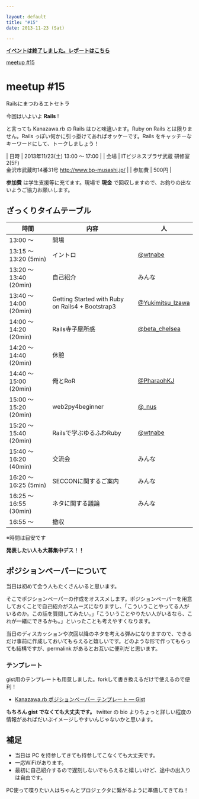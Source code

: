 ```yaml
---

layout: default
title: "#15"
date: 2013-11-23 (Sat)

---
```


<p>
<a href="./report.html"><strong>イベントは終了しました。レポートはこちら</strong></a></p>

<div class="doorkeeper-widget">
<a href="http://kzrb.doorkeeper.jp/events/6745" class="doorkeeper-registration-widget">meetup
#15</a><script src="https://widgets.doorkeeper.jp/w/widget.js" type="text/javascript"></script>

</div>

meetup #15
===========

Railsにまつわるエトセトラ

今回はいよいよ **Rails** !

と言っても Kanazawa.rb の Rails はひと味違います。Ruby on Rails
とは限りません。Rails っぽい何かに引っ掛けてあればオッケーです。Rails
をキャッチーなキーワードにして、トークしましょう！


| 日時   | 2013年11/23(土) 13:00 〜 17:00 |
| 会場   | ITビジネスプラザ武蔵 研修室2(5F)<br>金沢市武蔵町14番31号 <a href="http://www.bp-musashi.jp/">http://www.bp-musashi.jp/</a> |
| 参加費 | 500円 |


**参加費** は学生支援等に充てます。現場で **現金**
で回収しますので、お釣りの出ないようご協力お願いします。

ざっくりタイムテーブル
----------------------

 |時間                    |内容                                              |人|
 |------------------------|--------------------------------------------------|----------------------------------------------------------|
 |13:00 〜                |開場                                              ||
 |13:15 〜 13:20 (5min)   |イントロ                                          |[@wtnabe](https://twitter.com/wtnabe)|
 |13:20 〜 13:40 (20min)  |自己紹介                                          |みんな|
 |13:40 〜 14:00 (20min)  |Getting Started with Ruby on Rails4 + Bootstrap3  |[@Yukimitsu\_Izawa](https://twitter.com/Yukimitsu_Izawa)|
 |14:00 〜 14:20 (20min)  |Rails寺子屋所感                                   |[@beta\_chelsea](https://twitter.com/beta_chelsea)|
 |14:20 〜 14:40 (20min)  |休憩                                              ||
 |14:40 〜 15:00 (20min)  |俺とRoR                                           |[@PharaohKJ](https://twitter.com/PharaohKJ)|
 |15:00 〜 15:20 (20min)  |web2py4beginner                                   |[@\_nus](https://twitter.com/_nus)|
 |15:20 〜 15:40 (20min)  |Railsで学ぶゆるふわRuby                           |[@wtnabe](https://twitter.com/wtnabe)|
 |15:40 〜 16:20 (40min)  |交流会                                            |みんな|
 |16:20 〜 16:25 (5min)   |SECCONに関するご案内                              |みんな|
 |16:25 〜 16:55 (30min)  |ネタに関する議論                                  |みんな|
 |16:55 〜                |撤収                                              ||

※時間は目安です

**発表したい人も大募集中デス！！**

ポジションペーパーについて
--------------------------

当日は初めて会う人もたくさんいると思います。

そこでポジションペーパーの作成をオススメします。ポジションペーパーを用意しておくことで自己紹介がスムーズになりますし、「こういうことやってる人がいるのか。この話を質問してみたい。」「こういうことやりたい人がいるなら、これが一緒にできるかも。」といったことも考えやすくなります。

当日のディスカッションや次回以降のネタを考える弾みになりますので、できるだけ事前に作成しておいてもらえると嬉しいです。どのような形で作ってもらっても結構ですが、permalink
があるとお互いに便利だと思います。

### テンプレート

gist用のテンプレートも用意しました。forkして書き換えるだけで使えるので便利！

* [Kanazawa.rb ポジションペーパー テンプレート — Gist](https://gist.github.com/5a523ec3180002229a32)

**もちろん gist でなくても大丈夫です。** twitter の bio
よりちょっと詳しい程度の情報があればだいぶイメージしやすいんじゃないかと思います。

補足
----

* 当日は PC を持参してきても持参してこなくても大丈夫です。
* 一応WiFiがあります。
* 最初に自己紹介するので遅刻しないでもらえると嬉しいけど、途中の出入りは自由です。

PC使って喋りたい人はちゃんとプロジェクタに繋がるように準備してきてね！
